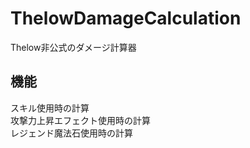 # ThelowDamageCalculation
Thelow非公式のダメージ計算器<br>
## 機能
スキル使用時の計算<br>
攻撃力上昇エフェクト使用時の計算<br>
レジェンド魔法石使用時の計算<br>
